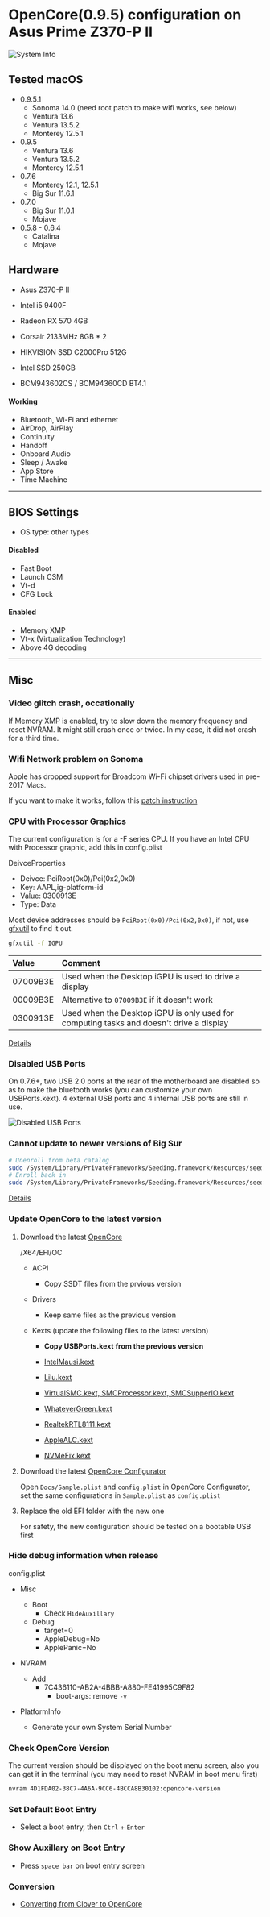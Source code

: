 # OpenCore(0.9.5) configuration on Asus Prime Z370-P II

![System Info](sysInfo.png)

## Tested macOS

- 0.9.5.1
  - Sonoma 14.0 (need root patch to make wifi works, see below)
  - Ventura 13.6
  - Ventura 13.5.2
  - Monterey 12.5.1
- 0.9.5   
  - Ventura 13.6
  - Ventura 13.5.2
  - Monterey 12.5.1
- 0.7.6 
  - Monterey 12.1, 12.5.1
  - Big Sur 11.6.1
- 0.7.0
  - Big Sur 11.0.1
  - Mojave
- 0.5.8 - 0.6.4
  - Catalina
  - Mojave

## Hardware

- Asus Z370-P II

- Intel i5 9400F

- Radeon RX 570 4GB

- Corsair 2133MHz 8GB * 2

- HIKVISION SSD C2000Pro 512G

- Intel SSD 250GB

- BCM943602CS / BCM94360CD BT4.1

#### Working

- Bluetooth, Wi-Fi and ethernet
- AirDrop, AirPlay
- Continuity
- Handoff
- Onboard Audio
- Sleep / Awake
- App Store
- Time Machine

***

## BIOS Settings

- OS type: other types

#### Disabled

- Fast Boot
- Launch CSM
- Vt-d 
- CFG Lock

#### Enabled

- Memory XMP
- Vt-x (Virtualization Technology)
- Above 4G decoding

***

## Misc

### Video glitch crash, occationally

If Memory XMP is enabled, try to slow down the memory frequency and reset NVRAM. It might still crash once or twice. In my case, it did not crash for a third time.

### Wifi Network problem on Sonoma

Apple has dropped support for Broadcom Wi-Fi chipset drivers used in pre-2017 Macs.

If you want to make it works, follow this [patch instruction](https://github.com/dortania/OpenCore-Legacy-Patcher/pull/1077#issuecomment-1646934494)

### CPU with Processor Graphics

The current configuration is for a -F series CPU. If you have an Intel CPU with Processor graphic, add this in config.plist

DeivceProperties

- Deivce: PciRoot(0x0)/Pci(0x2,0x0)
- Key: AAPL,ig-platform-id
- Value: 0300913E
- Type: Data

Most device addresses should be `PciRoot(0x0)/Pci(0x2,0x0)`, if not, use [gfxutil](https://github.com/acidanthera/gfxutil) to find it out.

```sh
gfxutil -f IGPU
```

| Value    | Comment                                                                                 |
|:-------- |:--------------------------------------------------------------------------------------- |
| 07009B3E | Used when the Desktop iGPU is used to drive a display                                   |
| 00009B3E | Alternative to `07009B3E` if it doesn't work                                            |
| 0300913E | Used when the Desktop iGPU is only used for computing tasks and doesn't drive a display |

[Details](https://dortania.github.io/OpenCore-Install-Guide/config.plist/coffee-lake.html#deviceproperties)

### Disabled USB Ports

On 0.7.6+, two USB 2.0 ports at the rear of the motherboard are disabled so as to make the bluetooth works (you can customize your own USBPorts.kext). 4 external USB ports and 4 internal USB ports are still in use.

![Disabled USB Ports](disabled-usb-ports.png)

### Cannot update to newer versions of Big Sur

```sh
# Unenroll from beta catalog
sudo /System/Library/PrivateFrameworks/Seeding.framework/Resources/seedutil unenroll
# Enroll back in
sudo /System/Library/PrivateFrameworks/Seeding.framework/Resources/seedutil enroll DeveloperSeed
```

[Details](https://dortania.github.io/OpenCore-Install-Guide/extras/big-sur/#cannot-update-to-newer-versions-of-big-sur)

### Update OpenCore to the latest version

1. Download the latest [OpenCore](https://github.com/acidanthera/OpenCorePkg) 
   
    /X64/EFI/OC
   
   - ACPI
     
     - Copy SSDT files from the prvious version
   
   - Drivers
     
     - Keep same files as the previous version
   
   - Kexts (update the following files to the latest version)
     
     - **Copy USBPorts.kext from the previous version**
     
     - [IntelMausi.kext](https://github.com/acidanthera/IntelMausi)
     
     - [Lilu.kext](https://github.com/acidanthera/Lilu)
     
     - [VirtualSMC.kext, SMCProcessor.kext, SMCSupperIO.kext](https://github.com/acidanthera/VirtualSMC)
     
     - [WhateverGreen.kext](https://github.com/acidanthera/WhateverGreen)
     
     - [RealtekRTL8111.kext](https://github.com/Mieze/RTL8111_driver_for_OS_X)
     
     - [AppleALC.kext](https://github.com/acidanthera/AppleALC)
     
     - [NVMeFix.kext](https://github.com/acidanthera/NVMeFix)

2. Download the latest [OpenCore Configurator](https://mackie100projects.altervista.org/)
   
    Open  `Docs/Sample.plist` and `config.plist`  in OpenCore Configurator, set the same configurations in `Sample.plist` as `config.plist`

3. Replace the old EFI folder with the new one
   
    For safety, the new configuration should be tested on a bootable USB first

### Hide debug information when release

config.plist

- Misc
  
  - Boot
    - Check `HideAuxillary`
  - Debug
    - target=0
    - AppleDebug=No
    - ApplePanic=No

- NVRAM
  
  - Add
    - 7C436110-AB2A-4BBB-A880-FE41995C9F82
      - boot-args: remove `-v`

- PlatformInfo
  
  - Generate your own System Serial Number

### Check OpenCore Version

The current version should be displayed on the boot menu screen, also you can get it in the terminal (you may need to reset NVRAM in boot menu first)

```sh
nvram 4D1FDA02-38C7-4A6A-9CC6-4BCCA8B30102:opencore-version
```

### Set Default Boot Entry

- Select a boot entry, then `Ctrl` + `Enter`

### Show Auxillary on Boot Entry

- Press `space bar` on boot entry screen

### Conversion

* [Converting from Clover to OpenCore](/conversion.md)
